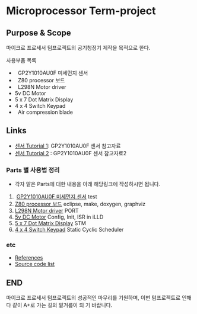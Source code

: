# Microprocessor Term-project

## Purpose & Scope
마이크로 프로세서 텀프로젝트의 공기청정기 제작을 목적으로 한다.

사용부품 목록

*   GP2Y1010AU0F 미세먼지 센서
*   Z80 processor 보드
*   L298N Motor driver
*   5v DC Motor
*   5 x 7 Dot Matrix Display
*   4 x 4 Switch Keypad
*   Air compression blade



## Links
* [센서 Tutorial 1](http://www.makewith.co/page/project/801/story/1741/): GP2Y1010AU0F 센서 참고자료
* [센서 Tutorial 2](http://www.iamamaker.kr/ko/tutorials/arduino/%EC%95%84%EB%91%90%EC%9D%B4%EB%85%B8-%EB%AF%B8%EC%84%B8%EB%A8%BC%EC%A7%80-%EC%84%BC%EC%84%9Cgp2y1010au0f-%EC%BD%94%EB%94%A9%ED%95%98%EA%B8%B0/) : GP2Y1010AU0F 센서 참고자료2



### Parts 별 사용법 정리

* 각자 맡은 Parts에 대한 내용을 아래 해당링크에 작성하시면 됩니다.

1.  [GP2Y1010AU0F 미세먼지 센서](./docs/GP2Y1010AU0F.md)  test
2.  [Z80 processor 보드](./docs/HowToUseBIFACES.md)  eclipse, make, doxygen, graphviz
3.  [L298N Motor driver](./docs/WhatIsIlld.md) PORT
4.  [5v DC Motor](./docs/DoMeAFavor.md) Config, Init, ISR in iLLD
5.  [5 x 7 Dot Matrix Display](./docs/TwinkleTwinkleLittleStar.md)  STM
6.  [4 x 4 Switch Keypad](./docs/MultipleInfiniteLoops.md) Static Cyclic Scheduler



### etc

* [References](./docs/References.md)
* [Source code list](./src/README.md)




## END

  마이크로 프로세서 텀프로젝트의 성공적인 마무리를 기원하며, 이번 텀프로젝트로 인해 다 같이 A+로 가는 길의 밑거름이 되
기 바랍니다.
